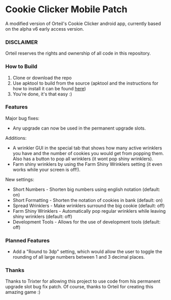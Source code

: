 # Cookie Clicker Mobile Patch
A modified version of Orteil's Cookie Clicker android app, currently based on the alpha v6 early access version.

### DISCLAIMER
Orteil reserves the rights and ownership of all code in this repository.

### How to Build
1. Clone or download the repo
2. Use apktool to build from the source (apktool and the instructions for how to install it can be found [here](https://ibotpeaches.github.io/Apktool/))
3. You're done, it's that easy :)

### Features
Major bug fixes:
- Any upgrade can now be used in the permanent upgrade slots.

Additions:
- A wrinkler GUI in the special tab that shows how many active wrinklers you have and the number of cookies you would get from popping them. Also has a button to pop all wrinklers (it wont pop shiny wrinklers).
- Farm shiny wrinklers by using the Farm Shiny Wrinklers setting (it even works while your screen is off!).

New settings:
- Short Numbers - Shorten big numbers using english notation (default: on)
- Short Formatting - Shorten the notation of cookies in bank (default: on)
- Spread Wrinklers - Make wrinklers surround the big cookie (default: off)
- Farm Shiny Wrinklers - Automatically pop regular wrinklers while leaving shiny wrinklers (default: off)
- Development Tools - Allows for the use of development tools (default: off)

### Planned Features
- Add a "Round to 3dp" setting, which would allow the user to toggle the rounding of all large numbers between 1 and 3 decimal places.

### Thanks
Thanks to Trixter for allowing this project to use code from his permanent upgrade slot bug fix patch.
Of course, thanks to Orteil for creating this amazing game :)
